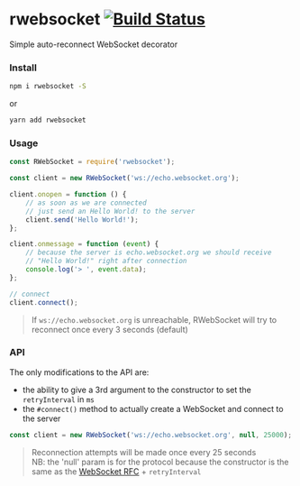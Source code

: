 # rwebsocket [![Build Status](https://travis-ci.org/maxleiko/rwebsocket.svg?branch=master)](https://travis-ci.org/maxleiko/rwebsocket)
Simple auto-reconnect WebSocket decorator

### Install
```sh
npm i rwebsocket -S
```
or
```sh
yarn add rwebsocket
```

### Usage
```js
const RWebSocket = require('rwebsocket');

const client = new RWebSocket('ws://echo.websocket.org');

client.onopen = function () {
	// as soon as we are connected
	// just send an Hello World! to the server
	client.send('Hello World!');
};

client.onmessage = function (event) {
	// because the server is echo.websocket.org we should receive
	// "Hello World!" right after connection
	console.log('> ', event.data);
};

// connect
client.connect();
```

> If `ws://echo.websocket.org` is unreachable, RWebSocket will try to reconnect once every 3 seconds (default)

### API
The only modifications to the API are:
 - the ability to give a 3rd argument to the constructor to set the `retryInterval` in `ms`
 - the `#connect()` method to actually create a WebSocket and connect to the server

```js
const client = new RWebSocket('ws://echo.websocket.org', null, 25000);
```
> Reconnection attempts will be made once every 25 seconds  
> NB: the 'null' param is for the protocol because the constructor is the same as the [WebSocket RFC](https://developer.mozilla.org/en-US/docs/Web/API/WebSocket) + `retryInterval`

